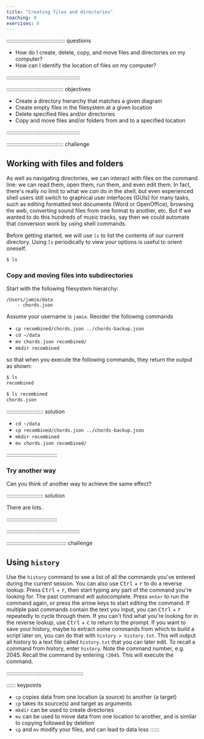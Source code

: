 ```yaml
---
title: "Creating files and directories"
teaching: 0
exercises: 0
---
```


:::::::::::::::::::::::::::::::::::::: questions

- How do I create, delete, copy, and move files and directories on my computer?
- How can I identify the location of files on my computer?

::::::::::::::::::::::::::::::::::::::::::::::::

::::::::::::::::::::::::::::::::::::: objectives

- Create a directory hierarchy that matches a given diagram 
- Create empty files in the filesystem at a given location
- Delete specified files and/or directories
- Copy and move files and/or folders from and to a specified location
 
::::::::::::::::::::::::::::::::::::::::::::::::



::::::::::::::::::::::::::::::::::::: challenge 

## Working with files and folders

As well as navigating directories, we can interact with files on the command line: we can read them, open them, run them, and even edit them. In fact, there's really no limit to what we *can* do in the shell, but even experienced shell users still switch to graphical user interfaces (GUIs) for many tasks, such as editing formatted text documents (Word or OpenOffice), browsing the web, converting sound files from one format to another, etc. But if we wanted to do this hundreds of music tracks, say then we could automate that conversion work by using shell commands.

Before getting started, we will use `ls` to list the contents of our current directory. Using `ls` periodically to view your options is useful to orient oneself.

```bash
$ ls
```

### Copy and moving files into subdirectories

Start with the following filesystem hierarchy:

```
/Users/jamie/data
    - chords.json
```

Assume your username is `jamie`. Reorder the following commands

- `cp recombined/chords.json ../chords-backup.json`
- `cd ~/data`
- `mv chords.json recombined/`
- `mkdir recombined`

so that when you execute the following commands, they return the output as shown:

```bash
$ ls
recombined

$ ls recombined
chords.json
```
:::::::::::::::::::::::: solution 

- `cd ~/data`
- `cp recombined/chords.json ../chords-backup.json`
- `mkdir recombined`
- `mv chords.json recombined/`

:::::::::::::::::::::::::::::::::


### Try another way

Can you think of another way to achieve the same effect?

:::::::::::::::::::::::: solution 

There are lots.
  
:::::::::::::::::::::::::::::::::

::::::::::::::::::::::::::::::::::::::::::::::::

:::::::::::::::::::::::::::::::::::::::  challenge

## Using `history`

Use the `history` command to see a list of all the commands you've entered during the current session. You can also use <kbd>Ctrl</kbd> + <kbd>r</kbd> to do a reverse lookup. Press <kbd>Ctrl</kbd> + <kbd>r</kbd>, then start typing any part of the command you're looking for. The past command will autocomplete. Press `enter` to run the command again, or press the arrow keys to start editing the command. If multiple past commands contain the text you input, you can <kbd>Ctrl</kbd> + <kbd>r</kbd> repeatedly to cycle through them. If you can't find what you're looking for in the reverse lookup, use <kbd>Ctrl</kbd> + <kbd>c</kbd> to return to the prompt. If you want to save your history, maybe to extract some commands from which to build a script later on, you can do that with `history > history.txt`. This will output all history to a text file called `history.txt` that you can later edit. To recall a command from history, enter `history`. Note the command number, e.g. 2045. Recall the command by entering `!2045`. This will execute the command.

::::::::::::::::::::::::::::::::::::::::::::::::::

:::::: keypoints
 - `cp` copies data from one location (a source) to another (a target)
 - `cp` takes its source(s) and target as arguments
 - `mkdir` can be used to create directories
 - `mv` can be used to move data from one location to another, and is similar to copying followed by deletion 
 - `cp` and `mv` modify your files, and can lead to data loss
::::::
